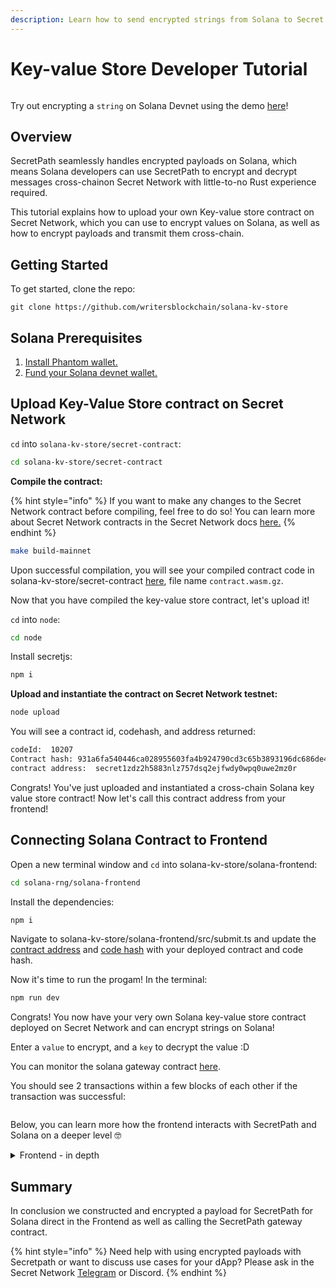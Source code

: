 ```yaml
---
description: Learn how to send encrypted strings from Solana to Secret Network
---
```


# Key-value Store Developer Tutorial

<figure><img src="../../../../.gitbook/assets/Screenshot 2024-08-28 at 10.19.45 PM.png" alt=""><figcaption></figcaption></figure>

Try out encrypting a `string` on Solana Devnet using the demo [here](https://solana-kv-store.vercel.app/)!

## Overview

SecretPath seamlessly handles encrypted payloads on Solana, which means Solana developers can use SecretPath to encrypt and decrypt messages cross-chainon Secret Network with little-to-no Rust experience required.&#x20;

This tutorial explains how to upload your own Key-value store contract on Secret Network, which you can use to encrypt values on  Solana, as well as how to encrypt payloads and transmit them cross-chain.&#x20;

## Getting Started <a href="#getting-started" id="getting-started"></a>

To get started, clone the repo:

```
git clone https://github.com/writersblockchain/solana-kv-store
```

## Solana Prerequisites <a href="#evm-prerequisites" id="evm-prerequisites"></a>

1. [Install Phantom wallet.](https://phantom.app/download)
2. [Fund your Solana devnet wallet. ](https://faucet.solana.com/)

## Upload Key-Value Store contract on Secret Network&#x20;

`cd` into `solana-kv-store/secret-contract`:

```bash
cd solana-kv-store/secret-contract
```

**Compile the contract:**

{% hint style="info" %}
If you want to make any changes to the Secret Network contract before compiling, feel free to do so! You can learn more about Secret Network contracts in the Secret Network docs [here.](https://docs.scrt.network/secret-network-documentation/development/development-concepts)&#x20;
{% endhint %}

```bash
make build-mainnet
```

Upon successful compilation, you will see your compiled contract code in solana-kv-store/secret-contract [here](https://github.com/writersblockchain/solana-kv-store/blob/main/secret-contract/contract.wasm.gz), file name `contract.wasm.gz`. &#x20;

Now that you have compiled the key-value store contract, let's upload it!&#x20;

`cd` into `node`:&#x20;

```bash
cd node
```

Install secretjs:&#x20;

```bash
npm i
```

**Upload and instantiate the contract on Secret Network testnet:**&#x20;

```bash
node upload
```

You will see a contract id, codehash, and address returned:&#x20;

```bash
codeId:  10207
Contract hash: 931a6fa540446ca028955603fa4b924790cd3c65b3893196dc686de42b833f9c
contract address:  secret1zdz2h5883nlz757dsq2ejfwdy0wpq0uwe2mz0r
```

Congrats!  You've just uploaded and instantiated a cross-chain Solana key value store contract! Now let's call this contract address from your frontend!&#x20;

## Connecting Solana Contract to Frontend

Open a new terminal window and `cd` into solana-kv-store/solana-frontend:

```bash
cd solana-rng/solana-frontend
```

Install the dependencies:&#x20;

```bash
npm i
```

Navigate to solana-kv-store/solana-frontend/src/submit.ts and update the [contract address](https://github.com/writersblockchain/solana-kv-store/blob/b7ca8003e5670e2519f10e40dfb0239f1444eed9/solana-frontend/src/submit.ts#L25) and [code hash](https://github.com/writersblockchain/solana-kv-store/blob/b7ca8003e5670e2519f10e40dfb0239f1444eed9/solana-frontend/src/submit.ts#L26) with your deployed contract and code hash.&#x20;

Now it's time to run the progam! In the terminal:&#x20;

```bash
npm run dev 
```

Congrats! You now have your very own Solana key-value store contract deployed on Secret Network and can encrypt strings on Solana!&#x20;

Enter a `value` to encrypt, and a `key` to decrypt the value :D&#x20;

You can monitor the solana gateway contract [here](https://explorer.solana.com/address/DKDX8XbTnCgEk8o1RNnCUokiCmadG1Ch5HLxaz7CnhcD?cluster=devnet).&#x20;

You should see 2 transactions within a few blocks of each other if the transaction was successful:&#x20;

<figure><img src="../../../../.gitbook/assets/Screenshot 2024-08-28 at 10.10.55 PM.png" alt=""><figcaption></figcaption></figure>

Below, you can learn more how the frontend interacts with SecretPath and Solana on a deeper level 🤓

<details>

<summary>Frontend - in depth </summary>

First, install the dependencies:

```bash
npm install @solar-republic/cosmos-grpc @solar-republic/neutrino ethers secure-random @coral-xyz/anchor @solana/web3.js buffer js-sha3
```

Next, import the following into your code:&#x20;

```typescript
import { ecdh, chacha20_poly1305_seal } from "@solar-republic/neutrino";
import { bytes_to_base64, json_to_bytes, sha256, concat, base64_to_bytes} from "@blake.regalia/belt";
import { Connection } from "@solana/web3.js";
import { AnchorProvider, Program, web3 } from "@coral-xyz/anchor";
import { Buffer } from "buffer";
import { keccak256 } from "js-sha3";
import { SigningKey, ethers } from "ethers";
```

In your `vite.config.ts` in the project, you need to add the support for `bigInt` into the esbuildOptions:

```typescript
optimizeDeps: { 
    esbuildOptions: { 
        target: "esnext", 
        supported: { 
        bigint: true 
        }, 
    } 
}
```

## Import the IDL

Next, import the IDL of the Solana Gateway Program into your project, which you can find here: [gateway-contract-idl.md](../../program-ids/gateway-contract-idl.md "mention").

Import the IDL using:&#x20;

```javascript
import idl from "./solana_gateway.json";
```

## Defining variables&#x20;

To start, we first define all of our variables that we need for the encryption, as well as the gateway information:&#x20;

```javascript
const routing_contract = "secret15n9rw7leh9zc64uqpfxqz2ap3uz4r90e0uz3y3"; //the contract you want to call in secret
const routing_code_hash = "931a6fa540446ca028955603fa4b924790cd3c65b3893196dc686de42b833f9c" //its codehash
```

First, we define the Gateway address that is specific to each chain, which can you can look up here [supported-networks](../../../ethereum-evm-developer-toolkit/supported-networks/ "mention").&#x20;

Second, you need to input the private contract that you are going to call, in our case the key-value store contact on Secret Network. The code for this example contract can be found [here](https://github.com/writersblockchain/solana-kv-store/tree/main/secret-contract) in case you want to deploy it yourself.

## **Initializing the Solana Client**

Next, initialize the Solana client that you are using to call the contract with. Connect to the Phantom wallet and set up the Anchor provider with the Program IDL imported earier.

```typescript
const network = "https://api.devnet.solana.com";
const connection = new Connection(network, "processed");

const getProvider = () => {
  if ("solana" in window) {
    const provider = window.solana as any;
    if (provider.isPhantom) {
      return provider;
    }
  }
  window.open("https://phantom.app/", "_blank");
};

const provider = getProvider();
if (!provider) {
  console.error("Phantom wallet not found");
} else {
  await provider.connect(); // Connect to the wallet
}

const wallet = {
  publicKey: provider.publicKey,
  signTransaction: provider.signTransaction.bind(provider),
  signAllTransactions: provider.signAllTransactions.bind(provider),
};

const anchorProvider = new AnchorProvider(connection, wallet, {
  preflightCommitment: "processed",
});
const program = new Program(idl, anchorProvider);
```

## Generating the encryption key using ECDH

Next, you generate ephermal keys and load in the public encryption key for the Secret Gateway that you can look up in [supported-networks](../../../ethereum-evm-developer-toolkit/supported-networks/ "mention"). Then, use ECDH to create the encryption key:

```typescript
//Generating ephemeral keys
const wallet = ethers.Wallet.createRandom();
const userPrivateKeyBytes = arrayify(wallet.privateKey);
const userPublicKey: string = new SigningKey(wallet.privateKey).compressedPublicKey;
const userPublicKeyBytes = arrayify(userPublicKey)

//Gateway Encryption key for ChaCha20-Poly1305 Payload encryption
const gatewayPublicKey = "A20KrD7xDmkFXpNMqJn1CLpRaDLcdKpO1NdBBS7VpWh3";
const gatewayPublicKeyBytes = base64_to_bytes(gatewayPublicKey);

//create the sharedKey via ECDH
const sharedKey = await sha256(ecdh(userPrivateKeyBytes, gatewayPublicKeyBytes));
```

## Define the Calldata for the secret contract & Callback information&#x20;

Next, you define all of the information that you need for calling the private contract on Secret + add the callback information for the message on its way back.&#x20;

We begin by defining the function that we are going to call on the private secret contract, here it's `store_value` . Next, we add the parameters/calldata for this function, which is `"const data = JSON.stringify({ value: value, key : key, });"`and convert it into a JSON string.&#x20;

**1. Define the Function and Parameters (Calldata)**

The first step is to define the function name and the parameters that you want to pass into the private contract on the Secret Network.

```typescript
const handle = "store_value";
  const value = document.querySelector<HTMLFormElement>("#input1")?.value;
    const key = document.querySelector<HTMLFormElement>("#input2")?.value;
    const callback_gas_limit =
    5000000; 

    const data = JSON.stringify({
      value: value,
      key : key,
    });
```

* **Function Name (`handle`)**: This specifies the function you wish to invoke within the Secret contract. In this example, `"store_value"` is a function that stores a key/value pair.&#x20;
* **Parameters (`data`)**: This is the data that you will pass to the function in the Secret contract. Here, we use a JSON string that contains the key/value pair (`data`) that the function will encrypt.

**2. Derive the Program Derived Addresses (PDAs)**

In Solana, Program Derived Addresses (PDAs) are special types of addresses that are derived deterministically based on a seed and the program ID. Both PDAs are used here to store the gateway and the tasks state. You do not need to manually save them as both of these can deterministally derived from the program id at any time.

```typescript
// Derive the Gateway PDA / Program Derived Address
const [gateway_pda, gateway_bump] = web3.PublicKey.findProgramAddressSync(
  [Buffer.from("gateway_state")],
  program.programId
);

// Derive the Tasks PDA / Program Derived Address
const [tasks_pda, task_bump] = web3.PublicKey.findProgramAddressSync(
  [Buffer.from("task_state")],
  program.programId
);
```

* **`gateway_pda`**: This is the Program Derived Address associated with the gateway's state. It's derived from a seed ("gateway\_state") and the program ID.
* **`tasks_pda`**: This is the Program Derived Address associated with the tasks' state. Similarly, it's derived from a seed ("task\_state") and the program ID.

**3. Define the Callback Information**

The callback information specifies where and how the call should be handled. This involves setting a callback address and a callback selector.

```typescript
// Include some address as a test (not needed here, you can add whatever you need for your dApp)
const testAddress1 = new web3.PublicKey("HZy2bXo1NmcTWURJvk9c8zofqE2MUvpu7wU722o7gtEN");
const testAddress2 = new web3.PublicKey("GPuidhXoR6PQ5skXEdrnJehYbffCXfLDf7pcnxH2EW7P");
const callbackAddress = Buffer.concat([testAddress1.toBuffer(),testAddress2.toBuffer()]).toString("base64");
```

* **Callback Address (`callbackAddress`)**: These are the addresses where the callback addresses needed for the CPI are included. In this example, it’s simply a test address. In a real-world application, this would typically be your callback contract's address or the addresses designated to handle the callback. The callback addresses are the concatenated 32 bytes of all addresses that need to be accessed for the callback CPI. We take two address public keys (32 bytes each), concatinate them together and then `base64` encode them.&#x20;

Next, we define the **callback selector**. The callback selector is a unique identifier that indicates which program and function the callback CPI should access. It's a combination of the program ID and a specific function identifier.

```typescript
// 8 bytes of the function Identifier = CallbackTest in the SecretPath Solana Contract
const functionIdentifier = [196, 61, 185, 224, 30, 229, 25, 52];
const programId = program.programId.toBuffer();

// Callback Selector is ProgramId (32 bytes) + function identifier (8 bytes) concatenated
const callbackSelector = Buffer.concat([programId, Buffer.from(functionIdentifier)]);
```

* **Function Identifier (`functionIdentifier`)**: This is an array of bytes that uniquely identifies the function within the contract that should process the callback. In this example, the identifier corresponds to a hypothetical function `"CallbackTest"` in the SecretPath Solana contract.
* **Program ID (`programId`)**: This is callback program on Solana that is involved for the callback.
* **Callback Selector (`callbackSelector`)**: This is a combination of the `programId` and the `functionIdentifier`, and it uniquely identifies the callback program and function within the Solana contract.

Finally, we specify the callback compute limit or callback gas limit:

```typescript
const callbackGasLimit = Number(callback_gas_limit);
```

* **Callback Gas Limit (`callbackGasLimit`)**: This represents the amount of gas that should be allocated to process the callback on the Solana side. It's important to estimate this correctly to ensure that the callback can be executed without running out of resources.

After defining the contract call and callback, we now construct the payload:

```typescript
//Payload data that are going to be encrypted
const payload = {
  data: data,
  routing_info: routing_contract,
  routing_code_hash: routing_code_hash,
  user_address: provider.publicKey.toBase58(),
  user_key: Buffer.from(userPublicKeyBytes).toString("base64"),
  callback_address: callbackAddress,
  callback_selector: Buffer.from(callbackSelector).toString("base64"),
  callback_gas_limit: callbackGasLimit,
};
```

## Encrypting the Payload

Next, we encrypt the payload using ChaCha20-Poly1305. Then, we hash the encrypted payload into a `ciphertextHash` using Keccak256.

```typescript
//build a JSON of the payload 
const plaintext = json_to_bytes(payload);

// Generate a nonce for ChaCha20-Poly1305 encryption
//DO NOT skip this, stream cipher encryptions are only secure with a random nonce!
const nonce = crypto.getRandomValues(new Uint8Array(12));

// Encrypt the payload using ChachaPoly1305 and concatenate the ciphertext + tag
const [ciphertextClient, tagClient] = chacha20_poly1305_seal(sharedKey, nonce, plaintext);
const ciphertext = concat([ciphertextClient, tagClient]);

// Create the payloadHash by keccak256 of the ciphertext
const payloadHash = Buffer.from(keccak256.arrayBuffer(ciphertext));

```

## Signing the Payload with Phantom Wallet

Next, we use Phantom to sign the `payloadHash` using `signMessage`.&#x20;

Internally, Phantom Wallet only allows for ASCII encoded strings to be signed to prevent any wallet drainers from signing arbitrary bytes. For us this means that we take the `payloadHash` and `base64` encode it. Phantom then actually directly signs the `base64` string (NOT: the `payloadHash` directly) of the `payloadHash` to get the signature. Keep this in mind when verifying the signature against the `payloadHash.`

```typescript
const payloadHashBase64 = Buffer.from(payloadHash.toString("base64"));
const payloadSignature = await provider.signMessage(payloadHashBase64);
```

## Packing the Transaction & Send

Lastly, we pack all the information we collected during previous steps into an `info` struct that we send into the Gateway contract. We the encode the function data. Finally, we set the tx\_params. Please make sure to set an approiate gas amount for your contract call, here we used 150k gas. For the value of the TX, we send over the estimated callback gas that we calculated above.

```typescript
const executionInfo = {
  userKey: Buffer.from(userPublicKeyBytes),
  userPubkey: payloadSignature.publicKey.toBuffer(),
  routingCodeHash: routing_code_hash,
  taskDestinationNetwork: "pulsar-3",
  handle: handle,
  nonce: Buffer.from(nonce),
  callbackGasLimit: callback_gas_limit,
  payload: Buffer.from(ciphertext),
  payloadSignature: payloadSignature.signature,
};

// Get the latest blockhash
const { blockhash } = await connection.getLatestBlockhash("confirmed");

// Construct the transaction
const tx = await program.methods
  .send(provider.publicKey, routing_contract, executionInfo)
  .accounts({
    gatewayState: gateway_pda,
    taskState: tasks_pda,
    user: provider.publicKey,
    systemProgram: web3.SystemProgram.programId,
  })
  .transaction();

// Set the recent blockhash
tx.recentBlockhash = blockhash;
tx.feePayer = provider.publicKey;

// Sign the transaction using Phantom wallet
const signedTx = await provider.signTransaction(tx);

// Send the signed transaction
const signature = await connection.sendRawTransaction(signedTx.serialize());

// Confirm the transaction
await connection.confirmTransaction(signature);

console.log("Final result after rpc:", tx);
```

</details>

## Summary

In conclusion we constructed and encrypted a payload for SecretPath for Solana direct in the Frontend as well as calling the SecretPath gateway contract.

{% hint style="info" %}
Need help with using encrypted payloads with Secretpath or want to discuss use cases for your dApp? Please ask in the Secret Network [Telegram](https://t.me/SCRTCommunity) or Discord.
{% endhint %}
